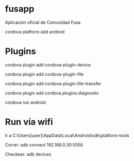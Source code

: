 # fusapp
Aplicación oficial de Comunidad Fusa

cordova platform add android

# Plugins
cordova plugin add cordova-plugin-device

cordova plugin add cordova-plugin-file

cordova plugin add cordova-plugin-file-transfer

cordova plugin add cordova.plugins.diagnostic

cordova run android

# Run vía wifi

Ir a C:\Users\[user]\AppData\Local\Android\sdk\platform-tools

Correr: adb connect 192.168.0.30:5556

Checkear: adb devices